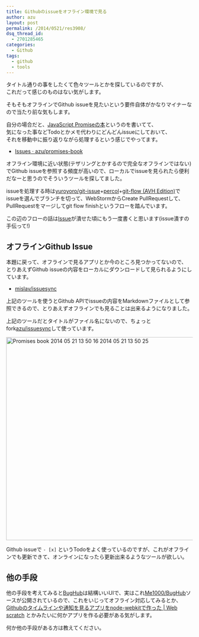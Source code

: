 ```yaml
---
title: Githubのissueをオフライン環境で見る
author: azu
layout: post
permalink: /2014/0521/res3908/
dsq_thread_id:
  - 2701285465
categories:
  - Github
tags:
  - github
  - tools
---
```

タイトル通りの事をしたくて色々ツールとかを探しているのですが、  
これだって感じのものはない気がします。

そもそもオフラインでGithub issueを見たいという要件自体がかなりマイナーなので当たり前な気もします。

自分の場合だと、[JavaScript Promiseの本][1]というのを書いてて、  
気になった事などTodoとかメモ代わりにどんどんissueにしておいて、  
それを移動中に振り返りながら処理するという感じでやってます。

*   [Issues · azu/promises-book][2]

オフライン環境に近い状態(テザリングとかするので完全なオフラインではない)でGithub issueを参照する頻度が高いので、ローカルでissueを見られたら便利だなーと思うのでそういうツールを探してました。

issueを処理する時は[yuroyoro/git-issue][3]+[percol][4]+[git-flow (AVH Edition)][5]でissueを選んでブランチを切って、WebStormからCreate PullRequestして、PullRequestをマージしてgit flow finishというフローを踏んでいます。





この辺のフローの話は[Issue][2]が潰せた頃にもう一度書くと思います(issue潰すの手伝って!)

## オフラインGithub Issue

本題に戻って、オフラインで見るアプリとか今のところ見つかってないので、  
とりあえずGithub issueの内容をローカルにダウンロードして見られるようにしています。

*   [mislav/issuesync][6]

上記のツールを使うとGithub APIでissueの内容をMarkdownファイルとして参照できるので、とりあえずオフラインでも見ることは出来るようになりました。

上記のツールだとタイトルがファイル名にないので、ちょっとfork[azu/issuesync][7]して使っています。

<img src="https://efcl.info/wp-content/uploads/2014/05/Promises-book-2014-05-21-13-50-16-2014-05-21-13-50-25.png" alt="Promises book 2014 05 21 13 50 16 2014 05 21 13 50 25" title="Promises-book] 2014-05-21 13-50-16 2014-05-21 13-50-25.png" border="0" width="600" height="547" />

Github issueで `- [x]` というTodoをよく使っているのですが、これがオフラインでも更新できて、オンラインになったら更新出来るようなツールが欲しい。

## 他の手段

他の手段を考えてみると[BugHub][8]は結構いいUIで、実はこれ[Me1000/BugHub][9]ソースが公開されているので、これをいじってオフライン対応してみるとか、  
[Githubのタイムラインや通知を見るアプリをnode-webkitで作った | Web scratch][10] とかみたいに何かアプリを作る必要がある気がします。

何か他の手段がある方は教えてください。

 [1]: https://github.com/azu/promises-book "JavaScript Promiseの本"
 [2]: https://github.com/azu/Promises-book/issues?milestone=1&state=open "Issues · azu/promises-book"
 [3]: https://github.com/yuroyoro/git-issue "yuroyoro/git-issue"
 [4]: https://github.com/mooz/percol "percol"
 [5]: https://github.com/petervanderdoes/gitflow "git-flow (AVH Edition)"
 [6]: https://github.com/mislav/issuesync "mislav/issuesync"
 [7]: https://github.com/azu/issuesync "azu/issuesync"
 [8]: http://bughubapp.com/index.html "BugHub"
 [9]: https://github.com/me1000/bughub/ "Me1000/BugHub"
 [10]: https://efcl.info/2014/0430/res3872/ "Githubのタイムラインや通知を見るアプリをnode-webkitで作った | Web scratch"
